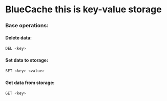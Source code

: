 # BlueCache this is key-value storage 

### Base operations:

#### Delete data:
```sh
DEL <key>
```

#### Set data to storage:
```sh
SET <key> <value>
```

#### Get data from storage:
```sh
GET <key>
```